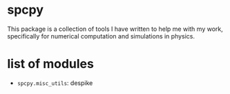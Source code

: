 # spcpy

This package is a collection of tools I have written to help me with my work, specifically for numerical computation and simulations in physics.

# list of modules
- `spcpy.misc_utils`: despike 